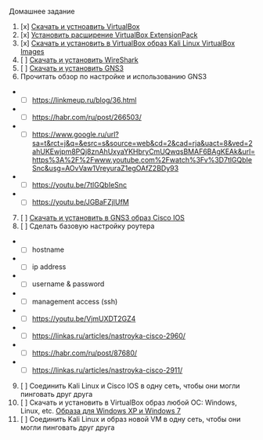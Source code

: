 Домашнее задание

1. [x] [Скачать и устноавить VirtualBox](https://www.virtualbox.org/wiki/Downloads)
2. [x] [Установить расширение VirtualBox ExtensionPack](https://www.virtualbox.org/wiki/Downloads)
3. [x] [Скачать и установить в VirtualBox образ Kali Linux VirtualBox Images](https://www.offensive-security.com/kali-linux-vm-vmware-virtualbox-image-download/#1572305786534-030ce714-cc3b)
4. [ ] [Скачать и установить WireShark](https://www.wireshark.org/#download)
5. [ ] [Скачать и установить GNS3](https://www.gns3.com)
6. Прочитать обзор по настройке и использованию GNS3

  - - [ ] https://linkmeup.ru/blog/36.html
  - - [ ] https://habr.com/ru/post/266503/
  - - [ ] https://www.google.ru/url?sa=t&rct=j&q=&esrc=s&source=web&cd=2&cad=rja&uact=8&ved=2ahUKEwjpm8PQj8znAhUxyaYKHbryCmUQwqsBMAF6BAgKEAk&url=https%3A%2F%2Fwww.youtube.com%2Fwatch%3Fv%3D7tlGQbIeSnc&usg=AOvVaw1VreyuraZ1egOAfZ2BDy93
  - - [ ] https://youtu.be/7tlGQbIeSnc
  - - [ ] https://youtu.be/JGBaFZjIUfM
  
7. [ ] [Скачать и установить в GNS3 образ Cisco IOS](https://youtu.be/919QeqpZTs4)
8. [ ] Сделать базовую настройку роутера
  
  - - [ ] hostname
  - - [ ] ip address
  - - [ ] username & password
  - - [ ] management access (ssh)
  - - [ ] https://youtu.be/VjmUXDT2GZ4
  - - [ ] https://linkas.ru/articles/nastroyka-cisco-2960/
  - - [ ] https://habr.com/ru/post/87680/
  - - [ ] https://linkas.ru/articles/nastroyka-cisco-2911/
9. [ ] Соединить Kali Linux и Cisco IOS в одну сеть, чтобы они могли пинговать друг друга
10. [ ] Скачать и установить в VirtualBox образ любой ОС: Windows, Linux, etc. [Образа для Windows XP и Windows 7](https://drive.google.com/open?id=1JkYOv0OTHponzFKOeliV3ViPzawWmH5L)
11. [ ] Соединить Kali Linux и образ новой VM в одну сеть, чтобы они могли пинговать друг друга

